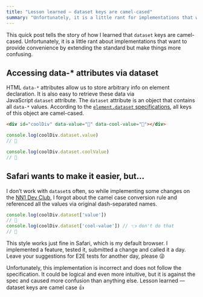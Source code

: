 ```yaml
---
title: "Lesson learned — dataset keys are camel-cased"
summary: "Unfortunately, it is a little rant for implementations that want to provide convenience by extending the standard but make things more confusing."
---
```


This quick post tells the story of how I learned that `dataset` keys are camel-cased. Unfortunately, it is a little rant about implementations that want to provide convenience by extending the standard but make things more confusing.

## Accessing data-* attributes via dataset

HTML `data-*` attributes allow us to store arbitrary info on element declaration. It is also easy to retrieve these data via JavaScript `dataset` attribute. The `dataset` attribute is an object that contains all `data-*` values. According to the [`element.dataset` specifications](https://html.spec.whatwg.org/multipage/dom.html#dom-dataset-dev), all keys of this object are camel-cased.

```html
<div id="coolDiv" data-value="🥑" data-cool-value="🍆"></div>
```

```js
console.log(coolDiv.dataset.value)
// 🥑

console.log(coolDiv.dataset.coolValue)
// 🍆
```

## Safari wants to make it easier, but…

I don’t work with `dataset`s often, so while implementing some changes on the [NN1 Dev Club](https://nn1.dev), I forgot about the camel case conversion rule and referenced all the values via original dash-separated names.

```js
console.log(coolDiv.dataset['value'])
// 🥑
console.log(coolDiv.dataset['cool-value']) // 👈 don't do that
// 🍆
```

This style works just fine in Safari, which is my default browser. I implemented a feature, tested it, submitted a change and called it a day. Leave your suggestions for E2E tests for another day, please 😜

Unfortunately, this implementation is incorrect and does not follow the specification. It could be logical and even more intuitive, but it is against the spec and caused more confusion than anything else. Lesson learned — dataset keys are camel case 👍
